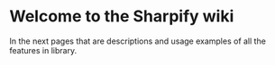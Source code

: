 # Welcome to the Sharpify wiki

In the next pages that are descriptions and usage examples of all the features in library.
